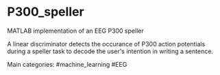 # P300_speller
MATLAB implementation of an EEG P300 speller

A linear discriminator detects the occurance of P300 action potentials during a speller task to decode the user's intention in writing a sentence.

Main categories: #machine_learning #EEG
